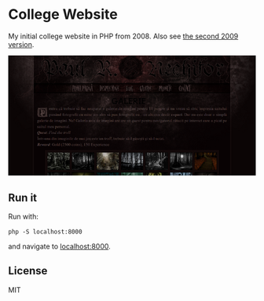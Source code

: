 # College Website

My initial college website in PHP from 2008. Also see [the second 2009
version][second-version].

![Screenshot](screenshot.png)

## Run it

Run with:

    php -S localhost:8000

and navigate to [localhost:8000](http://localhost:8000).

## License

MIT

[second-version]: https://github.com/paul-nechifor/college-website-2
